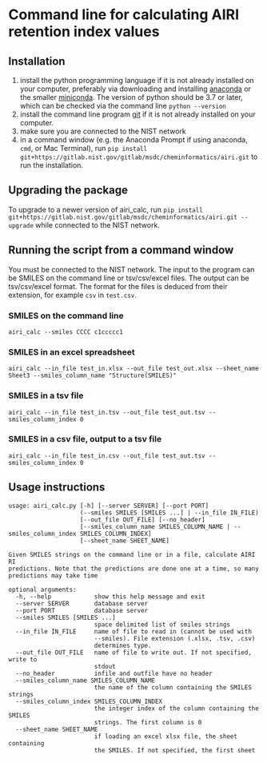 # Command line for calculating AIRI retention index values
## Installation
1. install the python programming language if it is not already installed on your computer, preferably via downloading and installing [anaconda](https://www.anaconda.com/distribution/#download-section)
or the smaller [miniconda](https://docs.conda.io/en/latest/miniconda.html).  The version of python should be 3.7 or later, 
which can be checked via the command line `python --version`
1. install the command line program [git](https://git-scm.com/downloads) if it is not already installed on your computer.  
1. make sure you are connected to the NIST network
1. in a command window (e.g. the Anaconda Prompt if using anaconda, `cmd`, or Mac Terminal),
 run `pip install git+https://gitlab.nist.gov/gitlab/msdc/cheminformatics/airi.git` to run the installation.
## Upgrading the package
To upgrade to a newer version of airi_calc, run `pip install git+https://gitlab.nist.gov/gitlab/msdc/cheminformatics/airi.git --upgrade`
while connected to the NIST network.
## Running the script from a command window
You must be connected to the NIST network. The input to the program can be SMILES on the command line or tsv/csv/excel files.
 The output can be tsv/csv/excel format.  The format for the files is deduced from their extension, for example `csv` in `test.csv`.
### SMILES on the command line
`airi_calc --smiles CCCC c1ccccc1`
### SMILES in an excel spreadsheet
`airi_calc --in_file test_in.xlsx --out_file test_out.xlsx --sheet_name Sheet3 --smiles_column_name "Structure(SMILES)"`
### SMILES in a tsv file
`airi_calc --in_file test_in.tsv --out_file test_out.tsv --smiles_column_index 0`
### SMILES in a csv file, output to a tsv file
`airi_calc --in_file test_in.csv --out_file test_out.tsv --smiles_column_index 0`
## Usage instructions
```text
usage: airi_calc.py [-h] [--server SERVER] [--port PORT]
                    (--smiles SMILES [SMILES ...] | --in_file IN_FILE)
                    [--out_file OUT_FILE] [--no_header]
                    [--smiles_column_name SMILES_COLUMN_NAME | --smiles_column_index SMILES_COLUMN_INDEX]
                    [--sheet_name SHEET_NAME]

Given SMILES strings on the command line or in a file, calculate AIRI RI
predictions. Note that the predictions are done one at a time, so many
predictions may take time

optional arguments:
  -h, --help            show this help message and exit
  --server SERVER       database server
  --port PORT           database server
  --smiles SMILES [SMILES ...]
                        space delimited list of smiles strings
  --in_file IN_FILE     name of file to read in (cannot be used with
                        --smiles). File extension (.xlsx, .tsv, .csv)
                        determines type.
  --out_file OUT_FILE   name of file to write out. If not specified, write to
                        stdout
  --no_header           infile and outfile have no header
  --smiles_column_name SMILES_COLUMN_NAME
                        the name of the column containing the SMILES strings
  --smiles_column_index SMILES_COLUMN_INDEX
                        the integer index of the column containing the SMILES
                        strings. The first column is 0
  --sheet_name SHEET_NAME
                        if loading an excel xlsx file, the sheet containing
                        the SMILES. If not specified, the first sheet
```
